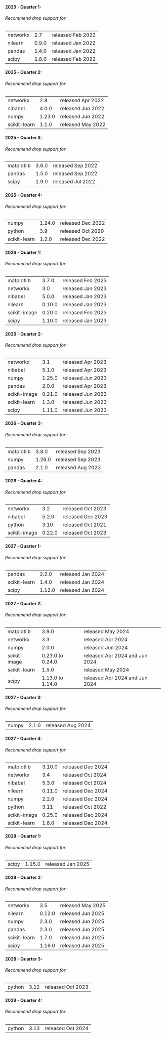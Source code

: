 #### 2025 - Quarter 1:

###### Recommend drop support for:

|          |       |                   |
| -------- | ----- | ----------------- |
| networkx | 2.7   | released Feb 2022 |
| nilearn  | 0.9.0 | released Jan 2022 |
| pandas   | 1.4.0 | released Jan 2022 |
| scipy    | 1.8.0 | released Feb 2022 |

#### 2025 - Quarter 2:

###### Recommend drop support for:

|              |        |                   |
| ------------ | ------ | ----------------- |
| networkx     | 2.8    | released Apr 2022 |
| nibabel      | 4.0.0  | released Jun 2022 |
| numpy        | 1.23.0 | released Jun 2022 |
| scikit-learn | 1.1.0  | released May 2022 |

#### 2025 - Quarter 3:

###### Recommend drop support for:

|            |       |                   |
| ---------- | ----- | ----------------- |
| matplotlib | 3.6.0 | released Sep 2022 |
| pandas     | 1.5.0 | released Sep 2022 |
| scipy      | 1.9.0 | released Jul 2022 |

#### 2025 - Quarter 4:

###### Recommend drop support for:

|              |        |                   |
| ------------ | ------ | ----------------- |
| numpy        | 1.24.0 | released Dec 2022 |
| python       | 3.9    | released Oct 2020 |
| scikit-learn | 1.2.0  | released Dec 2022 |

#### 2026 - Quarter 1:

###### Recommend drop support for:

|              |        |                   |
| ------------ | ------ | ----------------- |
| matplotlib   | 3.7.0  | released Feb 2023 |
| networkx     | 3.0    | released Jan 2023 |
| nibabel      | 5.0.0  | released Jan 2023 |
| nilearn      | 0.10.0 | released Jan 2023 |
| scikit-image | 0.20.0 | released Feb 2023 |
| scipy        | 1.10.0 | released Jan 2023 |

#### 2026 - Quarter 2:

###### Recommend drop support for:

|              |        |                   |
| ------------ | ------ | ----------------- |
| networkx     | 3.1    | released Apr 2023 |
| nibabel      | 5.1.0  | released Apr 2023 |
| numpy        | 1.25.0 | released Jun 2023 |
| pandas       | 2.0.0  | released Apr 2023 |
| scikit-image | 0.21.0 | released Jun 2023 |
| scikit-learn | 1.3.0  | released Jun 2023 |
| scipy        | 1.11.0 | released Jun 2023 |

#### 2026 - Quarter 3:

###### Recommend drop support for:

|            |        |                   |
| ---------- | ------ | ----------------- |
| matplotlib | 3.8.0  | released Sep 2023 |
| numpy      | 1.26.0 | released Sep 2023 |
| pandas     | 2.1.0  | released Aug 2023 |

#### 2026 - Quarter 4:

###### Recommend drop support for:

|              |        |                   |
| ------------ | ------ | ----------------- |
| networkx     | 3.2    | released Oct 2023 |
| nibabel      | 5.2.0  | released Dec 2023 |
| python       | 3.10   | released Oct 2021 |
| scikit-image | 0.22.0 | released Oct 2023 |

#### 2027 - Quarter 1:

###### Recommend drop support for:

|              |        |                   |
| ------------ | ------ | ----------------- |
| pandas       | 2.2.0  | released Jan 2024 |
| scikit-learn | 1.4.0  | released Jan 2024 |
| scipy        | 1.12.0 | released Jan 2024 |

#### 2027 - Quarter 2:

###### Recommend drop support for:

|              |                  |                                |
| ------------ | ---------------- | ------------------------------ |
| matplotlib   | 3.9.0            | released May 2024              |
| networkx     | 3.3              | released Apr 2024              |
| numpy        | 2.0.0            | released Jun 2024              |
| scikit-image | 0.23.0 to 0.24.0 | released Apr 2024 and Jun 2024 |
| scikit-learn | 1.5.0            | released May 2024              |
| scipy        | 1.13.0 to 1.14.0 | released Apr 2024 and Jun 2024 |

#### 2027 - Quarter 3:

###### Recommend drop support for:

|       |       |                   |
| ----- | ----- | ----------------- |
| numpy | 2.1.0 | released Aug 2024 |

#### 2027 - Quarter 4:

###### Recommend drop support for:

|              |        |                   |
| ------------ | ------ | ----------------- |
| matplotlib   | 3.10.0 | released Dec 2024 |
| networkx     | 3.4    | released Oct 2024 |
| nibabel      | 5.3.0  | released Oct 2024 |
| nilearn      | 0.11.0 | released Dec 2024 |
| numpy        | 2.2.0  | released Dec 2024 |
| python       | 3.11   | released Oct 2022 |
| scikit-image | 0.25.0 | released Dec 2024 |
| scikit-learn | 1.6.0  | released Dec 2024 |

#### 2028 - Quarter 1:

###### Recommend drop support for:

|       |        |                   |
| ----- | ------ | ----------------- |
| scipy | 1.15.0 | released Jan 2025 |

#### 2028 - Quarter 2:

###### Recommend drop support for:

|              |        |                   |
| ------------ | ------ | ----------------- |
| networkx     | 3.5    | released May 2025 |
| nilearn      | 0.12.0 | released Jun 2025 |
| numpy        | 2.3.0  | released Jun 2025 |
| pandas       | 2.3.0  | released Jun 2025 |
| scikit-learn | 1.7.0  | released Jun 2025 |
| scipy        | 1.16.0 | released Jun 2025 |

#### 2028 - Quarter 3:

###### Recommend drop support for:

|        |      |                   |
| ------ | ---- | ----------------- |
| python | 3.12 | released Oct 2023 |

#### 2029 - Quarter 4:

###### Recommend drop support for:

|        |      |                   |
| ------ | ---- | ----------------- |
| python | 3.13 | released Oct 2024 |
